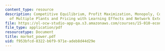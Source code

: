 ```yaml
---
content_type: resource
description: Competitive Equilibrium, Profit Maximization, Monopoly, Coordination
  of Multiple Plants and Pricing with Learning Effects and Network Externalities.
file: https://ol-ocw-studio-app-qa.s3.amazonaws.com/courses/15-010-economic-analysis-for-business-decisions-fall-2004/f953bfcd8322b6f9971eadeb8d44d29e_market_power.pdf
file_type: application/pdf
resourcetype: Document
title: market_power.pdf
uid: f953bfcd-8322-b6f9-971e-adeb8d44d29e
---
```

